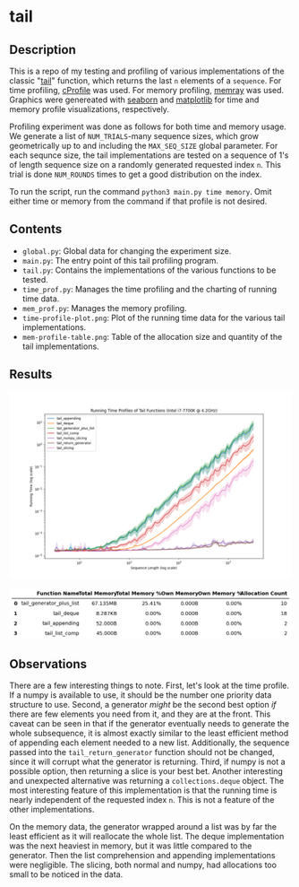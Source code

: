 # tail

## Description

This is a repo of my testing and profiling of various implementations of the classic "[tail](https://en.wikipedia.org/wiki/Tail_(Unix))" function, which returns the last `n` elements of a `sequence`. For time profiling, [cProfile](https://docs.python.org/3/library/profile.html) was used. For memory profiling, [memray](https://bloomberg.github.io/memray/index.html) was used. Graphics were genereated with [seaborn](https://seaborn.pydata.org/) and [matplotlib](https://matplotlib.org/) for time and memory profile visualizations, respectively.

Profiling experiment was done as follows for both time and memory usage. We generate a list of `NUM_TRIALS`-many sequence sizes, which grow geometrically up to and including the `MAX_SEQ_SIZE` global parameter. For each sequnce size, the tail implementations are tested on a sequence of 1's of length sequence size on a randomly generated requested index `n`. This trial is done `NUM_ROUNDS` times to get a good distribution on the index. 

To run the script, run the command `python3 main.py time memory`. Omit either time or memory from the command if that profile is not desired.

## Contents

- `global.py`: Global data for changing the experiment size.
- `main.py`: The entry point of this tail profiling program.
- `tail.py`: Contains the implementations of the various functions to be tested.
- `time_prof.py`: Manages the time profiling and the charting of running time data.
- `mem_prof.py`: Manages the memory profiling.
- `time-profile-plot.png`: Plot of the running time data for the various tail implementations.
- `mem-profile-table.png`: Table of the allocation size and quantity of the tail implementations. 

## Results

![Time Profile Chart](time-profile-plot.png)

![Memory Profile Table](mem-profile-table.png)

## Observations

There are a few interesting things to note. First, let's look at the time profile. If a numpy is available to use, it should be the number one priority data structure to use. Second, a generator *might* be the second best option *if* there are few elements you need from it, and they are at the front. This caveat can be seen in that if the generator eventually needs to generate the whole subsequence, it is almost exactly similar to the least efficient method of appending each element needed to a new list. Additionally, the sequence passed into the `tail_return_generator` function should not be changed, since it will corrupt what the generator is returning. Third, if numpy is not a possible option, then returning a slice is your best bet. Another interesting and unexpected alternative was returning a `collections.deque` object. The most interesting feature of this implementation is that the running time is nearly independent of the requested index `n`. This is not a feature of the other implementations.

On the memory data, the generator wrapped around a list was by far the least efficient as it will reallocate the whole list. The deque implementation was the next heaviest in memory, but it was little compared to the generator. Then the list comprehension and appending implementations were negligible. The slicing, both normal and numpy, had allocations too small to be noticed in the data. 
